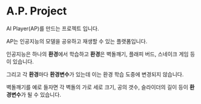 # A.P. Project
AI Player(AP)를 만드는 프로젝트 입니다.

AP는 인공지능의 모델을 공유하고 재생할 수 있는 플랫폼입니다.

인공지능은 하나의 **환경**에서 학습하고 
**환경**은 벽돌깨기, 플래피 버드, 스네이크 게임 등이 있습니다.

그리고 각 **환경**마다 **환경변수**가 있는데 
이는 환경 학습 도중에 변경되지 않습니다.

벽돌깨기를 예로 들자면 각 벽돌의 가로 세로 크기, 공의 갯수, 슬라이더의 길이 등이 **환경변수**가 될 수 있습니다. 

